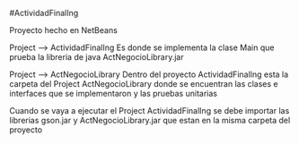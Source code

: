 #ActividadFinalIng

Proyecto hecho en NetBeans

Project --> ActividadFinalIng 
Es donde se implementa la clase Main que prueba la libreria de java ActNegocioLibrary.jar

Project --> ActNegocioLibrary
Dentro del proyecto ActividadFinalIng esta la carpeta del Project ActNegocioLibrary
donde se encuentran las clases e interfaces que se implementaron y las pruebas unitarias

Cuando se vaya a ejecutar el Project ActividadFinalIng se debe importar las librerias
gson.jar y ActNegocioLibrary.jar que estan en la misma carpeta del proyecto
